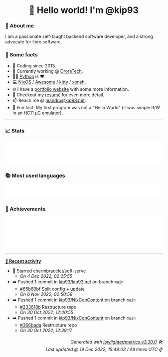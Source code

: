 <!-- README template, populated using this action:
     https://github.com/kip93/kip93/blob/main/.github/workflows/readme.yml. -->

<h1 align="center">👋 Hello world! I'm @kip93</h1> <!-- LOGIN => username -->

### 👤 About me

I am a passionate self-taught backend software developer, and a strong advocate for libre software.


### 💬 Some facts

* 📅 Coding since 2013.
* 💼 Currently working @ [OroraTech](https://ororatech.com/).
* 👨‍💻 [Python](https://github.com/search?q=user%3Akip93&l=python) is ❤️. <!-- LOGIN => username -->
* 💻 [NixOS](https://github.com/NixOS/) /
     [Awesome](https://github.com/awesomeWM/) /
     [kitty](https://github.com/kovidgoyal/kitty/) /
     [xonsh](https://github.com/xonsh/).
* 🌐 I have a [portfolio website](https://kip93.net/) with some more information.
* 📝 Checkout my [résumé](https://kip93.net/resume/) for even more detail.
* 📫 Reach me @ [leandro@kip93.net](mailto:leandro@kip93.net).
* 🎲 Fun fact: My first program was not a "Hello World" (it was simple R/W in an [HC11 µC](https://en.wikipedia.org/wiki/68HC11) emulator).


-----------------------------------------------------------------------------------------------------------------------


### 📈 Stats

![](./stats.svg)


### 📚 Most used languages <!-- by percentage, in decreasing order -->

![](./languages.svg)


### 🏅 Achievements

![](./achievements.svg)


-----------------------------------------------------------------------------------------------------------------------


**[📰 Recent activity](https://github.com/kip93)**
* 🌟 Starred [charmbracelet/soft-serve](https://github.com/charmbracelet/soft-serve)
  * *On 4 Dec 2022, 02:25:55*
* ➡️ Pushed 1 commit in [kip93/kip93.net](https://github.com/kip93/kip93.net) on branch `main`
  * [#65b60bf](https://github.com/kip93/kip93.net/commit/65b60bf) Split config + update
  * *On 6 Nov 2022, 00:50:59*
* ➡️ Pushed 1 commit in [kip93/NixConContent](https://github.com/kip93/NixConContent) on branch `main`
  * [#233618b](https://github.com/kip93/NixConContent/commit/233618b)  Restructure repo
  * *On 30 Oct 2022, 12:40:55*
* ➡️ Pushed 1 commit in [kip93/NixConContent](https://github.com/kip93/NixConContent) on branch `main`
  * [#366bada](https://github.com/kip93/NixConContent/commit/366bada) Restructure repo
  * *On 30 Oct 2022, 12:39:17*
 <!-- Last activity -->


<h6 align="right"><em>
    Generated with <a href="https://github.com/lowlighter/metrics/tree/latest/">lowlighter/metrics v3.30.0</a> 🛠️<br> <!-- VERSION => MAJOR.minor.patch -->
    Last updated @ 19 Dec 2022, 15:49:03 / All times UTC ⌚ <!-- meta.generated => DD/MM/YYYY, hh:mm -->
</em></h6>
